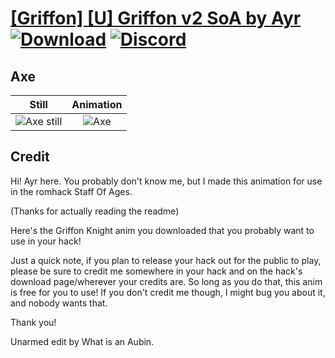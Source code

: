 # [\[Griffon\] \[U\] Griffon v2 SoA by Ayr](./) [![Download](https://img.shields.io/badge/Download--red?style=social&logo=github)](https://minhaskamal.github.io/DownGit/#/home?url=https://github.com/Klokinator/FE-Repo/tree/main/Battle%20Animations%2FMounted%20-%20Pegs%2C%20Wyverns%2C%20Griffons%2F%5BGriffon%5D%20%5BU%5D%20Griffon%20v2%20SoA%20by%20Ayr%2F3.%20Axe) [![Discord](https://img.shields.io/badge/Discord--blue?style=social&logo=discord)](https://discord.gg/C7VNGnyTPA)

## Axe

| Still | Animation |
| :---: | :-------: |
| ![Axe still](./Axe_000.png) | ![Axe](./Axe.gif) |

## Credit

Hi! Ayr here. You probably don't know me, but I made this animation for use in the romhack Staff Of Ages.

(Thanks for actually reading the readme)

Here's the Griffon Knight anim you downloaded that you probably want to use in your hack!
 
Just a quick note, if you plan to release your hack out for the public to play, please be sure to credit me somewhere in your hack and on the hack's download page/wherever your credits are. So long as you do that, this anim is free for you to use! If you don't credit me though, I might bug you about it, and nobody wants that.

Thank you!

Unarmed edit by What is an Aubin.
